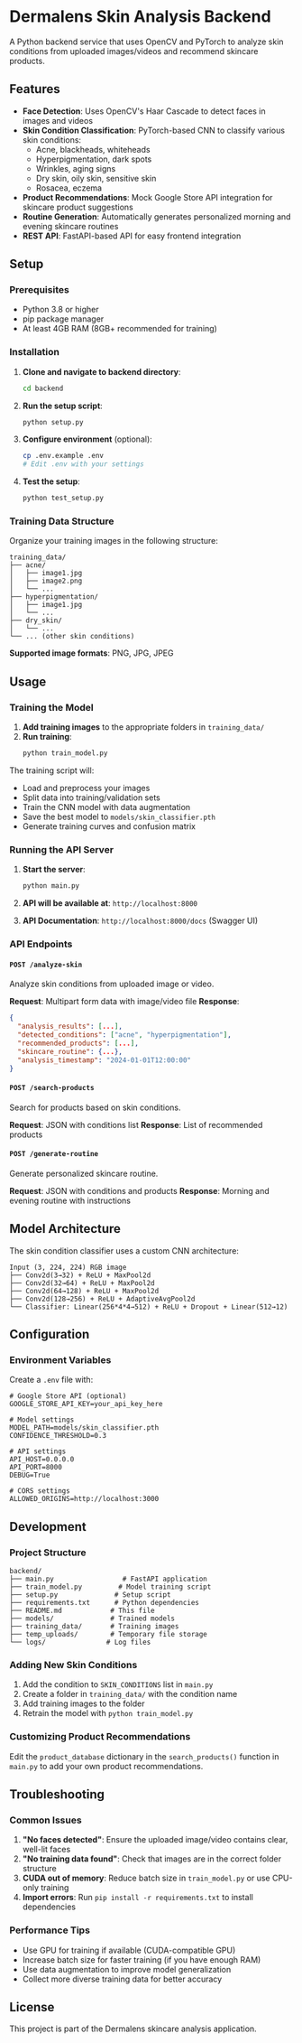 # Dermalens Skin Analysis Backend

A Python backend service that uses OpenCV and PyTorch to analyze skin conditions from uploaded images/videos and recommend skincare products.

## Features

- **Face Detection**: Uses OpenCV's Haar Cascade to detect faces in images and videos
- **Skin Condition Classification**: PyTorch-based CNN to classify various skin conditions:
  - Acne, blackheads, whiteheads
  - Hyperpigmentation, dark spots
  - Wrinkles, aging signs
  - Dry skin, oily skin, sensitive skin
  - Rosacea, eczema
- **Product Recommendations**: Mock Google Store API integration for skincare product suggestions
- **Routine Generation**: Automatically generates personalized morning and evening skincare routines
- **REST API**: FastAPI-based API for easy frontend integration

## Setup

### Prerequisites

- Python 3.8 or higher
- pip package manager
- At least 4GB RAM (8GB+ recommended for training)

### Installation

1. **Clone and navigate to backend directory**:
   ```bash
   cd backend
   ```

2. **Run the setup script**:
   ```bash
   python setup.py
   ```

3. **Configure environment** (optional):
   ```bash
   cp .env.example .env
   # Edit .env with your settings
   ```

4. **Test the setup**:
   ```bash
   python test_setup.py
   ```

### Training Data Structure

Organize your training images in the following structure:

```
training_data/
├── acne/
│   ├── image1.jpg
│   ├── image2.png
│   └── ...
├── hyperpigmentation/
│   ├── image1.jpg
│   └── ...
├── dry_skin/
│   └── ...
└── ... (other skin conditions)
```

**Supported image formats**: PNG, JPG, JPEG

## Usage

### Training the Model

1. **Add training images** to the appropriate folders in `training_data/`
2. **Run training**:
   ```bash
   python train_model.py
   ```

The training script will:
- Load and preprocess your images
- Split data into training/validation sets
- Train the CNN model with data augmentation
- Save the best model to `models/skin_classifier.pth`
- Generate training curves and confusion matrix

### Running the API Server

1. **Start the server**:
   ```bash
   python main.py
   ```

2. **API will be available at**: `http://localhost:8000`

3. **API Documentation**: `http://localhost:8000/docs` (Swagger UI)

### API Endpoints

#### `POST /analyze-skin`
Analyze skin conditions from uploaded image or video.

**Request**: Multipart form data with image/video file
**Response**:
```json
{
  "analysis_results": [...],
  "detected_conditions": ["acne", "hyperpigmentation"],
  "recommended_products": [...],
  "skincare_routine": {...},
  "analysis_timestamp": "2024-01-01T12:00:00"
}
```

#### `POST /search-products`
Search for products based on skin conditions.

**Request**: JSON with conditions list
**Response**: List of recommended products

#### `POST /generate-routine`
Generate personalized skincare routine.

**Request**: JSON with conditions and products
**Response**: Morning and evening routine with instructions

## Model Architecture

The skin condition classifier uses a custom CNN architecture:

```
Input (3, 224, 224) RGB image
├── Conv2d(3→32) + ReLU + MaxPool2d
├── Conv2d(32→64) + ReLU + MaxPool2d  
├── Conv2d(64→128) + ReLU + MaxPool2d
├── Conv2d(128→256) + ReLU + AdaptiveAvgPool2d
└── Classifier: Linear(256*4*4→512) + ReLU + Dropout + Linear(512→12)
```

## Configuration

### Environment Variables

Create a `.env` file with:

```env
# Google Store API (optional)
GOOGLE_STORE_API_KEY=your_api_key_here

# Model settings
MODEL_PATH=models/skin_classifier.pth
CONFIDENCE_THRESHOLD=0.3

# API settings
API_HOST=0.0.0.0
API_PORT=8000
DEBUG=True

# CORS settings
ALLOWED_ORIGINS=http://localhost:3000
```

## Development

### Project Structure

```
backend/
├── main.py                 # FastAPI application
├── train_model.py         # Model training script
├── setup.py              # Setup script
├── requirements.txt      # Python dependencies
├── README.md            # This file
├── models/              # Trained models
├── training_data/       # Training images
├── temp_uploads/        # Temporary file storage
└── logs/               # Log files
```

### Adding New Skin Conditions

1. Add the condition to `SKIN_CONDITIONS` list in `main.py`
2. Create a folder in `training_data/` with the condition name
3. Add training images to the folder
4. Retrain the model with `python train_model.py`

### Customizing Product Recommendations

Edit the `product_database` dictionary in the `search_products()` function in `main.py` to add your own product recommendations.

## Troubleshooting

### Common Issues

1. **"No faces detected"**: Ensure the uploaded image/video contains clear, well-lit faces
2. **"No training data found"**: Check that images are in the correct folder structure
3. **CUDA out of memory**: Reduce batch size in `train_model.py` or use CPU-only training
4. **Import errors**: Run `pip install -r requirements.txt` to install dependencies

### Performance Tips

- Use GPU for training if available (CUDA-compatible GPU)
- Increase batch size for faster training (if you have enough RAM)
- Use data augmentation to improve model generalization
- Collect more diverse training data for better accuracy

## License

This project is part of the Dermalens skincare analysis application.
